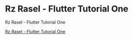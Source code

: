 # Rz Rasel - Flutter Tutorial One
Rz Rasel - Flutter Tutorial One

[Rz Rasel - Flutter Tutorial One](https://rzrasel.github.io/rzrasel-flutterpubtutorial-one/)
